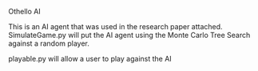 Othello AI

This is an AI agent that was used in the research paper attached. SimulateGame.py will put 
the AI agent using the Monte Carlo Tree Search against a random player.

playable.py will allow a user to play against the AI